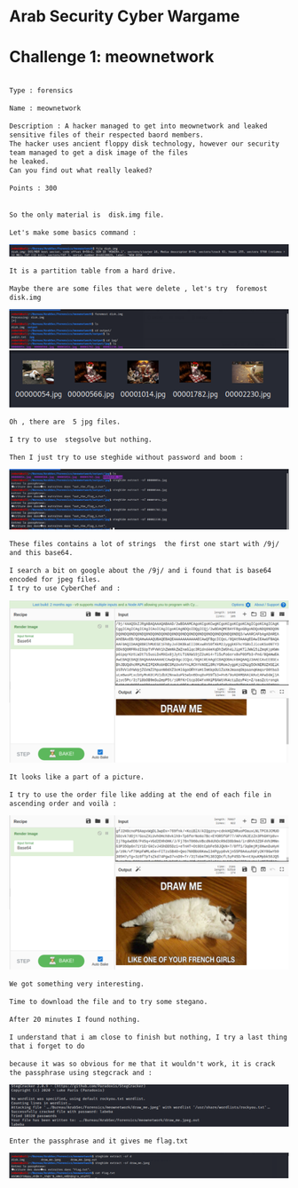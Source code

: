 # Arab Security Cyber Wargame

# Challenge 1: meownetwork

```

Type : forensics

Name : meownetwork

Description : A hacker managed to get into meownetwork and leaked sensitive files of their respected baord members. 
The hacker uses ancient floppy disk technology, however our security team managed to get a disk image of the files 
he leaked. 
Can you find out what really leaked?

Points : 300


So the only material is  disk.img file.

Let's make some basics command :

```
![alt text](https://github.com/jeyan-m/CTF_Writeup/blob/master/ASCW_writeup/Forensics/chall_1/fileOf.png)


```
It is a partition table from a hard drive.

Maybe there are some files that were delete , let's try  foremost disk.img
```

![alt text](https://github.com/jeyan-m/CTF_Writeup/blob/master/ASCW_writeup/Forensics/chall_1/foremostOf.png)
![alt text](https://github.com/jeyan-m/CTF_Writeup/blob/master/ASCW_writeup/Forensics/chall_1/catOF.png)


```
Oh , there are  5 jpg files.

I try to use  stegsolve but nothing.

Then I just try to use steghide without password and boom : 
```

![alt text](https://github.com/jeyan-m/CTF_Writeup/blob/master/ASCW_writeup/Forensics/chall_1/steghideOf.png)


```
These files contains a lot of strings  the first one start with /9j/ and this base64.

I search a bit on google about the /9j/ and i found that is base64 encoded for jpeg files.
I try to use CyberChef and : 

```

![alt text](https://github.com/jeyan-m/CTF_Writeup/blob/master/ASCW_writeup/Forensics/chall_1/catOf.png)


```
It looks like a part of a picture.

I try to use the order file like adding at the end of each file in ascending order and voilà :

```

![alt text](https://github.com/jeyan-m/CTF_Writeup/blob/master/ASCW_writeup/Forensics/chall_1/ohcat.png)


```
We got something very interesting.

Time to download the file and to try some stegano.

After 20 minutes I found nothing. 

I understand that i am close to finish but nothing, I try a last thing that i forget to do 

because it was so obvious for me that it wouldn't work, it is crack the passphrase using stegcrack and : 

```

![alt text](https://github.com/jeyan-m/CTF_Writeup/blob/master/ASCW_writeup/Forensics/chall_1/crackOf.png)

```
Enter the passphrase and it gives me flag.txt

```

![alt text](https://github.com/jeyan-m/CTF_Writeup/blob/master/ASCW_writeup/Forensics/chall_1/final.png)




